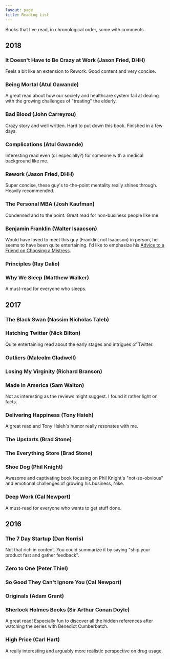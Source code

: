```yaml
---
layout: page
title: Reading List
---
```


Books that I've read, in chronological order, some with comments.

## 2018

### It Doesn't Have to Be Crazy at Work (Jason Fried, DHH)

Feels a bit like an extension to Rework. Good content and very
concise.

### Being Mortal (Atul Gawande)

A great read about how our society and healthcare system fail at
dealing with the growing challenges of "treating" the elderly.

### Bad Blood (John Carreyrou)

Crazy story and well written. Hard to put down this book. Finished in
a few days.

### Complications (Atul Gawande)

Interesting read even (or especially?) for someone with a medical
background like me.

### Rework (Jason Fried, DHH)

Super concise, these guy's to-the-point mentality really shines
through. Heavily recommended.

### The Personal MBA (Josh Kaufman)

Condensed and to the point. Great read for non-business people like
me.

### Benjamin Franklin (Walter Isaacson)

Would have loved to meet this guy (Franklin, not Isaacson) in person,
he seems to have been quite entertaining. I'd like to emphasize his
[Advice to a Friend on Choosing a Mistress][franklin-advice].

### Principles (Ray Dalio)

### Why We Sleep (Matthew Walker)

A must-read for everyone who sleeps.

## 2017

### The Black Swan (Nassim Nicholas Taleb)

### Hatching Twitter (Nick Bilton)

Quite entertaining read about the early stages and intrigues of
Twitter.

### Outliers (Malcolm Gladwell)

### Losing My Virginity (Richard Branson)

### Made in America (Sam Walton)

Not as interesting as the reviews might suggest. I found it rather
light on facts.

### Delivering Happiness (Tony Hsieh)

A great read and Tony Hsieh's humor really resonates with me.

### The Upstarts (Brad Stone)

### The Everything Store (Brad Stone)

### Shoe Dog (Phil Knight)

Awesome and captivating book focusing on Phil Knight's
"not-so-obvious" and emotional challenges of growing his business,
Nike.

### Deep Work (Cal Newport)

A must-read for everyone who wants to get stuff done.

## 2016

### The 7 Day Startup (Dan Norris)

Not that rich in content. You could summarize it by saying "ship your
product fast and gather feedback".

### Zero to One (Peter Thiel)

### So Good They Can't Ignore You (Cal Newport)

### Originals (Adam Grant)

### Sherlock Holmes Books (Sir Arthur Conan Doyle)

A great read! Especially fun to discover all the hidden references
after watching the series with Benedict Cumberbatch.

### High Price (Carl Hart)

A really interesting and arguably more realistic perspective on drug
usage.


[franklin-advice]: https://en.wikipedia.org/wiki/Advice_to_a_Friend_on_Choosing_a_Mistress
